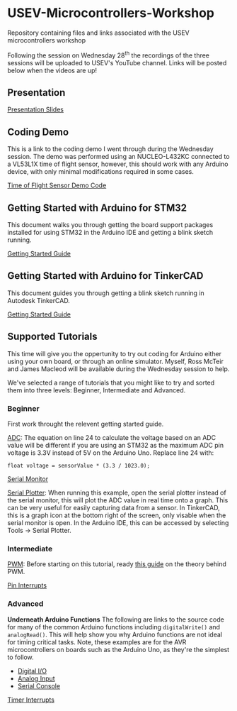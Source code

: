 # USEV-Microcontrollers-Workshop
Repository containing files and links associated with the USEV microcontrollers workshop

Following the session on Wednesday 28<sup>th</sup> the recordings of the three sessions will be uploaded to USEV's YouTube channel. Links will be posted below when the videos are up!

## Presentation
[Presentation Slides](../main/Microcontroller%20Workshop%20Presentation%202020.pdf)

## Coding Demo
This is a link to the coding demo I went through during the Wednesday session. 
The demo was performed using an NUCLEO-L432KC connected to a VL53L1X time of flight sensor, however, this should work with any Arduino device, with only minimal modifications required in some cases.

[Time of Flight Sensor Demo Code](../main/Arduino_Workshop_Demo_REF.ino)

## Getting Started with Arduino for STM32
This document walks you through getting the board support packages installed for using STM32 in the Arduino IDE and getting a blink sketch running.

[Getting Started Guide](../main/Getting%20Started%20with%20Arduino%20on%20STM32.pdf)

## Getting Started with Arduino for TinkerCAD
This document guides you through getting a blink sketch running in Autodesk TinkerCAD.

[Getting Started Guide](../main/Getting%20Started%20with%20Arduino%20on%20TinkerCAD.pdf)

## Supported Tutorials
This time will give you the oppertunity to try out coding for Arduino either using your own board, or through an online simulator. Myself, Ross McTeir and James Macleod will be available during the Wednesday session to help. 

We've selected a range of tutorials that you might like to try and sorted them into three levels: Beginner, Intermediate and Advanced.

### Beginner
First work throught the relevent getting started guide.

[ADC](https://www.arduino.cc/en/Tutorial/BuiltInExamples/ReadAnalogVoltage): The equation on line 24 to calculate the voltage based on an ADC value will be different if you are using an STM32 as the maximum ADC pin voltage is 3.3V instead of 5V on the Arduino Uno. Replace line 24 with:
```
float voltage = sensorValue * (3.3 / 1023.0);
```

[Serial Monitor](https://www.arduino.cc/en/Tutorial/BuiltInExamples/DigitalReadSerial)

[Serial Plotter](https://www.arduino.cc/en/Tutorial/BuiltInExamples/AnalogReadSerial): When running this example, open the serial plotter instead of the serial monitor, this will plot the ADC value in real time onto a graph. This can be very useful for easily capturing data from a sensor. In TinkerCAD, this is a graph icon at the bottom right of the screen, only visable when the serial monitor is open. In the Arduino IDE, this can be accessed by selecting Tools -> Serial Plotter.

### Intermediate
[PWM](https://www.arduino.cc/en/Tutorial/BuiltInExamples/Fade): Before starting on this tutorial, ready [this guide](https://www.arduino.cc/en/Tutorial/Foundations/PWM) on the theory behind PWM.

[Pin Interrupts](https://thekurks.net/blog/2016/4/25/using-interrupts)

### Advanced
**Underneath Arduino Functions**
The following are links to the source code for many of the common Arduino functions including `digitalWrite()` and `analogRead()`. This will help show you why Arduino functions are not ideal for timing critical tasks. Note, these examples are for the AVR microcontrollers on boards such as the Arduino Uno, as they're the simplest to follow.
- [Digital I/O](https://github.com/arduino/ArduinoCore-avr/blob/master/cores/arduino/wiring_digital.c)
- [Analog Input](https://github.com/arduino/ArduinoCore-avr/blob/master/cores/arduino/wiring_analog.c)
- [Serial Console](https://github.com/arduino/ArduinoCore-avr/blob/master/cores/arduino/HardwareSerial.cpp)

[Timer Interrupts](https://github.com/stm32duino/wiki/wiki/HardwareTimer-library)
